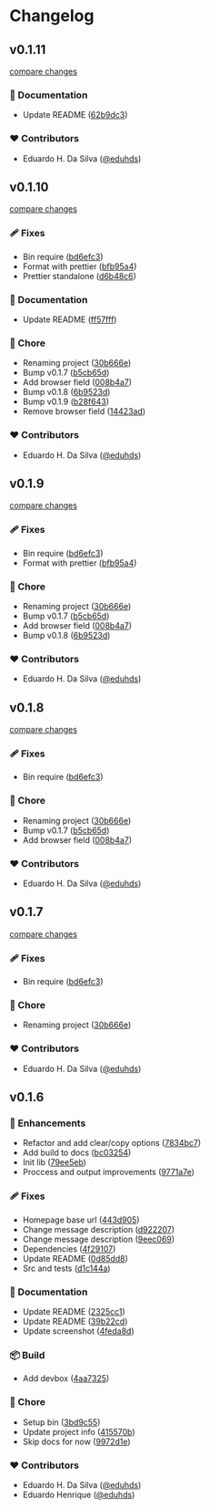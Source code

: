 # Changelog


## v0.1.11

[compare changes](https://github.com/eduhds/typing-json/compare/v0.1.10...v0.1.11)

### 📖 Documentation

- Update README ([62b9dc3](https://github.com/eduhds/typing-json/commit/62b9dc3))

### ❤️ Contributors

- Eduardo H. Da Silva ([@eduhds](http://github.com/eduhds))

## v0.1.10

[compare changes](https://github.com/eduhds/typing-json/compare/v0.1.6...v0.1.10)

### 🩹 Fixes

- Bin require ([bd6efc3](https://github.com/eduhds/typing-json/commit/bd6efc3))
- Format with prettier ([bfb95a4](https://github.com/eduhds/typing-json/commit/bfb95a4))
- Prettier standalone ([d6b48c6](https://github.com/eduhds/typing-json/commit/d6b48c6))

### 📖 Documentation

- Update README ([ff57fff](https://github.com/eduhds/typing-json/commit/ff57fff))

### 🏡 Chore

- Renaming project ([30b666e](https://github.com/eduhds/typing-json/commit/30b666e))
- Bump v0.1.7 ([b5cb65d](https://github.com/eduhds/typing-json/commit/b5cb65d))
- Add browser field ([008b4a7](https://github.com/eduhds/typing-json/commit/008b4a7))
- Bump v0.1.8 ([6b9523d](https://github.com/eduhds/typing-json/commit/6b9523d))
- Bump v0.1.9 ([b28f643](https://github.com/eduhds/typing-json/commit/b28f643))
- Remove browser field ([14423ad](https://github.com/eduhds/typing-json/commit/14423ad))

### ❤️ Contributors

- Eduardo H. Da Silva ([@eduhds](http://github.com/eduhds))

## v0.1.9

[compare changes](https://github.com/eduhds/typing-json/compare/v0.1.6...v0.1.9)

### 🩹 Fixes

- Bin require ([bd6efc3](https://github.com/eduhds/typing-json/commit/bd6efc3))
- Format with prettier ([bfb95a4](https://github.com/eduhds/typing-json/commit/bfb95a4))

### 🏡 Chore

- Renaming project ([30b666e](https://github.com/eduhds/typing-json/commit/30b666e))
- Bump v0.1.7 ([b5cb65d](https://github.com/eduhds/typing-json/commit/b5cb65d))
- Add browser field ([008b4a7](https://github.com/eduhds/typing-json/commit/008b4a7))
- Bump v0.1.8 ([6b9523d](https://github.com/eduhds/typing-json/commit/6b9523d))

### ❤️ Contributors

- Eduardo H. Da Silva ([@eduhds](http://github.com/eduhds))

## v0.1.8

[compare changes](https://github.com/eduhds/typing-json/compare/v0.1.6...v0.1.8)

### 🩹 Fixes

- Bin require ([bd6efc3](https://github.com/eduhds/typing-json/commit/bd6efc3))

### 🏡 Chore

- Renaming project ([30b666e](https://github.com/eduhds/typing-json/commit/30b666e))
- Bump v0.1.7 ([b5cb65d](https://github.com/eduhds/typing-json/commit/b5cb65d))
- Add browser field ([008b4a7](https://github.com/eduhds/typing-json/commit/008b4a7))

### ❤️ Contributors

- Eduardo H. Da Silva ([@eduhds](http://github.com/eduhds))

## v0.1.7

[compare changes](https://github.com/eduhds/typing-json/compare/v0.1.6...v0.1.7)

### 🩹 Fixes

- Bin require ([bd6efc3](https://github.com/eduhds/typing-json/commit/bd6efc3))

### 🏡 Chore

- Renaming project ([30b666e](https://github.com/eduhds/typing-json/commit/30b666e))

### ❤️ Contributors

- Eduardo H. Da Silva ([@eduhds](http://github.com/eduhds))

## v0.1.6


### 🚀 Enhancements

- Refactor and add clear/copy options ([7834bc7](https://github.com/eduhds/json-to-types/commit/7834bc7))
- Add build to docs ([bc03254](https://github.com/eduhds/json-to-types/commit/bc03254))
- Init lib ([79ee5eb](https://github.com/eduhds/json-to-types/commit/79ee5eb))
- Proccess and output improvements ([9771a7e](https://github.com/eduhds/json-to-types/commit/9771a7e))

### 🩹 Fixes

- Homepage base url ([443d905](https://github.com/eduhds/json-to-types/commit/443d905))
- Change message description ([d922207](https://github.com/eduhds/json-to-types/commit/d922207))
- Change message description ([9eec069](https://github.com/eduhds/json-to-types/commit/9eec069))
- Dependencies ([4f29107](https://github.com/eduhds/json-to-types/commit/4f29107))
- Update README ([0d85dd8](https://github.com/eduhds/json-to-types/commit/0d85dd8))
- Src and tests ([d1c144a](https://github.com/eduhds/json-to-types/commit/d1c144a))

### 📖 Documentation

- Update README ([2325cc1](https://github.com/eduhds/json-to-types/commit/2325cc1))
- Update README ([39b22cd](https://github.com/eduhds/json-to-types/commit/39b22cd))
- Update screenshot ([4feda8d](https://github.com/eduhds/json-to-types/commit/4feda8d))

### 📦 Build

- Add devbox ([4aa7325](https://github.com/eduhds/json-to-types/commit/4aa7325))

### 🏡 Chore

- Setup bin ([3bd9c55](https://github.com/eduhds/json-to-types/commit/3bd9c55))
- Update project info ([415570b](https://github.com/eduhds/json-to-types/commit/415570b))
- Skip docs for now ([9972d1e](https://github.com/eduhds/json-to-types/commit/9972d1e))

### ❤️ Contributors

- Eduardo H. Da Silva ([@eduhds](http://github.com/eduhds))
- Eduardo Henrique ([@eduhds](http://github.com/eduhds))

